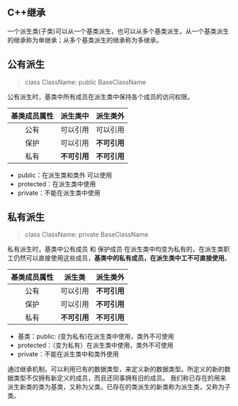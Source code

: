 ## C++继承

一个派生类(子类)可以从一个基类派生，也可以从多个基类派生，从一个基类派生的继承称为单继承；从多个基类派生的继承称为多继承。


## 公有派生

> class ClassName: public BaseClassName

公有派生时，基类中所有成员在派生类中保持各个成员的访问权限。

| 基类成员属性 | 派生类中 | 派生类外 |
|:---:| :---: | :---: |
| 公有 | 可以引用 | 可以引用 |
| 保护 | 可以引用 | **不可引用** |
| 私有 | **不可引用** | **不可引用** |

+ public：在派生类和类外 可以使用
+ protected：在派生类中使用
+ private：不能在派生类中使用


## 私有派生
> class ClassName: private BaseClassName
 
私有派生时，基类中公有成员 和 保护成员 在派生类中均变为私有的，在派生类职工仍然可以直接使用这些成员，**基类中的私有成员，在派生类中工不可直接使用**。

| 基类成员属性 | 派生类 | 派生类外 |
| :---: | :---: | :---: |
| 公有 | 可以引用 | **不可引用** |
| 保护 | 可以引用 | **不可引用** |
| 私有 | **不可引用** | **不可引用** |

+ 基类：public: (变为私有)在派生类中使用，类外不可使用
+ protected：（变为私有）在派生类中使用，类外不可使用
+ private：不能在派生类中和类外使用



通过继承机制，可以利用已有的数据类型，来定义新的数据类型。所定义的新的数据类型不仅拥有新定义的成员，而且还同事拥有旧的成员。
我们称已存在的用来派生新类的类为基类，又称为父类。已存在的类派生的新类称为派生类，又称为子类。

